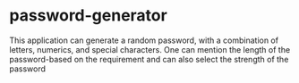 # password-generator
This application can generate a random password, with a combination of letters, numerics, and special characters. One can mention the length of the password-based on the requirement and can also select the strength of the password
